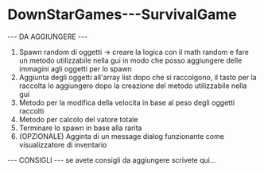 # DownStarGames---SurvivalGame

--- DA AGGIUNGERE ---
1. Spawn random di oggetti -> creare la logica con il math random e fare un metodo utilizzabile nella gui in modo che posso aggiungere delle immagini agli oggetti per lo spawn
2. Aggiunta degli oggetti all'array list dopo che si raccolgono, il tasto per la raccolta lo aggiungero dopo la creazione del metodo utilizzabile nella gui
3. Metodo per la modifica della velocita in base al peso degli oggetti raccolti
4. Metodo per calcolo del vatore totale
5. Terminare lo spawn in base alla rarita
6. (OPZIONALE) Agginta di un message dialog funzionante come visualizzatore di inventario

--- CONSIGLI ---
se avete consigli da aggiungere scrivete qui...
